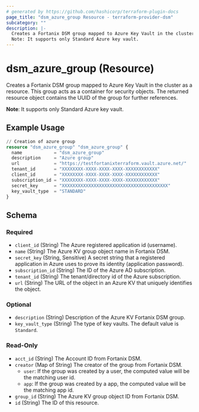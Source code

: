 ```yaml
---
# generated by https://github.com/hashicorp/terraform-plugin-docs
page_title: "dsm_azure_group Resource - terraform-provider-dsm"
subcategory: ""
description: |-
  Creates a Fortanix DSM group mapped to Azure Key Vault in the cluster as a resource. This group acts as a container for security objects. The returned resource object contains the UUID of the group for further references.
  Note: It supports only Standard Azure key vault.
---
```


# dsm_azure_group (Resource)

Creates a Fortanix DSM group mapped to Azure Key Vault in the cluster as a resource. This group acts as a container for security objects. The returned resource object contains the UUID of the group for further references.

   **Note**: It supports only Standard Azure key vault.

## Example Usage

```terraform
// Creation of azure group
resource "dsm_azure_group" "dsm_azure_group" {
  name            = "dsm_azure_group"
  description     = "Azure group"
  url             = "https://testfortanixterraform.vault.azure.net/"
  tenant_id       = "XXXXXXXX-XXXX-XXXX-XXXX-XXXXXXXXXXXX"
  client_id       = "XXXXXXXX-XXXX-XXXX-XXXX-XXXXXXXXXXXX"
  subscription_id = "XXXXXXXX-XXXX-XXXX-XXXX-XXXXXXXXXXXX"
  secret_key      = "XXXXXXXXXXXXXXXXXXXXXXXXXXXXXXXXXXXXXXXX"
  key_vault_type  = "STANDARD"
}
```

<!-- schema generated by tfplugindocs -->
## Schema

### Required

- `client_id` (String) The Azure registered application id (username).
- `name` (String) The Azure KV group object name in Fortanix DSM.
- `secret_key` (String, Sensitive) A secret string that a registered application in Azure uses to prove its identity (application password).
- `subscription_id` (String) The ID of the Azure AD subscription.
- `tenant_id` (String) The tenant/directory id of the Azure subscription.
- `url` (String) The URL of the object in an Azure KV that uniquely identifies the object.

### Optional

- `description` (String) Description of the Azure KV Fortanix DSM group.
- `key_vault_type` (String) The type of key vaults. The default value is `Standard`.

### Read-Only

- `acct_id` (String) The Account ID from Fortanix DSM.
- `creator` (Map of String) The creator of the group from Fortanix DSM.
   * `user`: If the group was created by a user, the computed value will be the matching user id.
   * `app`: If the group was created by a app, the computed value will be the matching app id.
- `group_id` (String) The Azure KV group object ID from Fortanix DSM.
- `id` (String) The ID of this resource.
